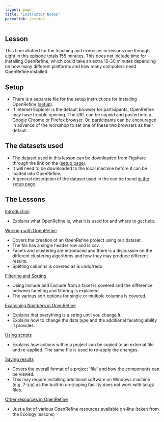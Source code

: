 ```yaml
---
layout: page
title: "Instructor Notes"
permalink: /guide/
---
```


## Lesson

This time allotted for the teaching and exercises in lessons one through eight in this episode totals 155 minutes. This does not include time for installing OpenRefine, which could take an extra 10-30 minutes depending on how many different platforms and how many computers need OpenRefine installed.

## Setup

- There is a separate file for the setup instructions for installing OpenRefine
([setup](../setup.html)).
- If Internet Explorer is the default browser for participants, OpenRefine may have trouble opening. The URL can be copied and pasted into a Google Chrome or Firefox browser. Or, participants can be encouraged in advance of the workshop to set one of these two browsers as their default.

## The datasets used

- The dataset used in this lesson can be downloaded from Figshare through
 the link on the ([setup page](../setup.html)).
- It will need to be downloaded to the local machine before it can be loaded into OpenRefine.
- A general description of the dataset used in the can be found [in the setup page](../setup.html)

## The Lessons

[Introduction](../01-introduction/)

- Explains what OpenRefine is, what it is used for and where to get help.

[Working with OpenRefine](../02-working-with-openrefine/)

- Covers the creation of an OpenRefine project using our dataset.
- The file has a single header row and is csv.
- Facets and clustering are introduced and there is a discussion on the different clustering algorithms and how they may produce different results.
- Splitting columns is covered as is undo/redo.

[Filtering and Sorting](../03-filter-sort/)

- Using Include and Exclude from a facet is covered and the difference between faceting and filtering is explained.
- The various sort options for single or multiple columns is covered.

[Examining Numbers in OpenRefine](../04-numbers/)

- Explains that everything is a string until you change it.
- Explains how to change the data type and the additional faceting ability it provides.

[Using scripts](../05-scripts/)

- Explains how actions within a project can be copied to an external file and re-applied. The same file is used to re-apply the changes.

[Saving results](../06-saving/)

- Covers the overall format of a project 'file' and how the components can be viewed.
- This may require installing additional software on Windows machine (e.g. 7-zip) as the built-in un-zipping facility does not work with tar.gz files.

[Other resources in OpenRefine](../07-resources/)

- Just a list of various OpenRefine resources available on-line (taken from the Ecology lessons)
